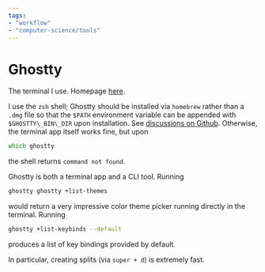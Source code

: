 ```yaml
---
tags:
- "workflow"
- "computer-science/tools"
---
```


# Ghostty

The terminal I use. Homepage [here](https://ghostty.org/).

I use the `zsh` shell; Ghostty should be installed via `homebrew` rather than a `.dmg` file so that the `$PATH` environment variable can be appended with `$GHOSTTY\_BIN\_DIR` upon installation. See [discussions on Github](https://github.com/ghostty-org/ghostty/discussions/4725). Otherwise, the terminal app itself works fine, but upon 

```zsh
which ghostty
```

the shell returns `command not found`.

Ghostty is both a terminal app and a CLI tool. Running

```zsh
ghostty ghostty +list-themes
```

would return a very impressive color theme picker running directly in the terminal. Running

```zsh
ghostty +list-keybinds --default
```

produces a list of key bindings provided by default. 

In particular, creating splits (via `super + d`) is extremely fast.
